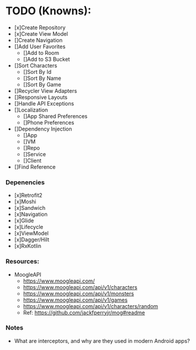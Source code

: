 # TODO (Knowns):

- [x]Create Repository
- [x]Create View Model
- []Create Navigation
- []Add User Favorites
    - []Add to Room
    - []Add to S3 Bucket
- []Sort Characters
    - []Sort By Id
    - []Sort By Name
    - []Sort By Game
- []Recycler View Adapters
- []Responsive Layouts
- []Handle API Exceptions
- []Localization
    - []App Shared Preferences
    - []Phone Preferences
- []Dependency Injection
    - []App
    - []VM
    - []Repo
    - []Service
    - []Client
- []Find Reference

### Depenencies

- [x]Retrofit2
- [x]Moshi
- [x]Sandwich
- [x]Navigation
- [x]Glide
- [x]Lifecycle
- [x]ViewModel
- [x]Dagger/Hilt
- [x]RxKotlin

### Resources:

- MoogleAPI
    - https://www.moogleapi.com/
    - https://www.moogleapi.com/api/v1/characters
    - https://www.moogleapi.com/api/v1/monsters
    - https://www.moogleapi.com/api/v1/games
    - https://www.moogleapi.com/api/v1/characters/random
    - Ref: https://github.com/jackfperryjr/mog#readme

### Notes

- What are interceptors, and why are they used in modern Android apps?